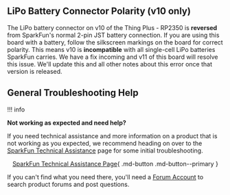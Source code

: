 



## LiPo Battery Connector Polarity (v10 only)

The LiPo battery connector on v10 of the Thing Plus - RP2350 is <b>reversed</b> from SparkFun's normal 2-pin JST battery connection. If you are using this board with a battery, follow the silkscreen markings on the board for correct polarity. This means v10 is <b>incompatible</b> with all single-cell LiPo batteries SparkFun carries. We have a fix incoming and v11 of this board will resolve this issue. We'll update this and all other notes about this error once that version is released. 

## General Troubleshooting Help

!!! info
    <p><span class="glyphicon glyphicon-question-sign" aria-hidden="true"></span> <strong>Not working as expected and need help? </strong></p>
    <p>If you need technical assistance and more information on a product that is not working as you expected, we recommend heading on over to the <a href="https://www.sparkfun.com/technical_assistance">SparkFun Technical Assistance</a> page for some initial troubleshooting.</p>
    <center>
    [SparkFun Technical Assistance Page](https://www.sparkfun.com/technical_assistance){ .md-button .md-button--primary }
    </center>
    <p>If you can't find what you need there, you'll need a <a href="https://forum.sparkfun.com/ucp.php?mode=register">Forum Account</a> to search product forums and post questions.<p>
